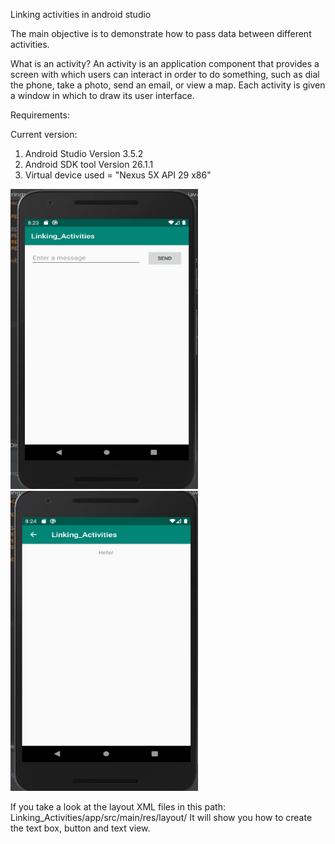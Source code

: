 Linking activities in android studio 

The main objective is to demonstrate how to pass data between different activities. 

What is an activity? 
An activity is an application component that provides a screen with which users can interact in order to do something, such as dial the phone, take a photo, send an email, or view a map. Each activity is given a window in which to draw its user interface.

Requirements:

Current version:
  1) Android Studio Version 3.5.2
  2) Android SDK tool Version 26.1.1
  3) Virtual device used = "Nexus 5X API 29 x86"
  
  
  
<img src="images/HomeScreenOfActivity.png" width="300" height="480" >
<img src="images/2ndActivity.png" width="300" height="480" >


If you take a look at the layout XML files in this path:
Linking_Activities/app/src/main/res/layout/
It will show you how to create the text box, button and text view. 





